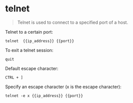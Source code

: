 telnet
======

> Telnet is used to connect to a specified port of a host.

Telnet to a certain port:

    telnet  {{ip_address}} {{port}}

To exit a telnet session:

    quit

Default escape character:

    CTRL + ]

Specify an escape character (x is the escape character):

    telnet -e x {{ip_address}} {{port}}
